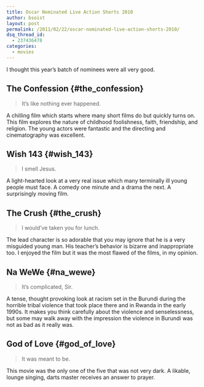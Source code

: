 ```yaml
---
title: Oscar Nominated Live Action Shorts 2010
author: bsoist
layout: post
permalink: /2011/02/22/oscar-nominated-live-action-shorts-2010/
dsq_thread_id:
  - 237436478
categories:
  - movies
---
```

I thought this year&#8217;s batch of nominees were all very good.

## The Confession {#the_confession}

> It&#8217;s like nothing ever happened.

A chilling film which starts where many short films do but quickly turns on. This film explores the nature of childhood foolishness, faith, friendship, and religion. The young actors were fantastic and the directing and cinematography was excellent.

## Wish 143 {#wish_143}

> I smell Jesus.

A light-hearted look at a very real issue which many terminally ill young people must face. A comedy one minute and a drama the next. A surprisingly moving film.

## The Crush {#the_crush}

> I would&#8217;ve taken you for lunch.

The lead character is so adorable that you may ignore that he is a very misguided young man. His teacher&#8217;s behavior is bizarre and inappropriate too. I enjoyed the film but it was the most flawed of the films, in my opinion.

## Na WeWe {#na_wewe}

> It&#8217;s complicated, Sir.

A tense, thought provoking look at racism set in the Burundi during the horrible tribal violence that took place there and in Rwanda in the early 1990s. It makes you think carefully about the violence and senselessness, but some may walk away with the impression the violence in Burundi was not as bad as it really was.

## God of Love {#god_of_love}

> It was meant to be.

This movie was the only one of the five that was not very dark. A likable, lounge singing, darts master receives an answer to prayer.

